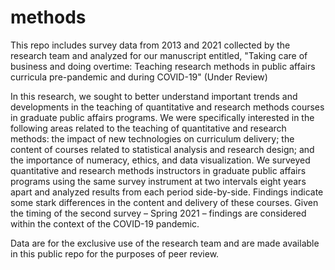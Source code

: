 # methods
This repo includes survey data from 2013 and 2021 collected by the research team and analyzed for our manuscript entitled, "Taking care of business and doing overtime: Teaching research methods in public affairs curricula pre-pandemic and during COVID-19" (Under Review)

In this research, we sought to better understand important trends and developments in the teaching of quantitative and research methods courses in graduate public affairs programs. We were specifically interested in the following areas related to the teaching of quantitative and research methods: the impact of new technologies on curriculum delivery; the content of courses related to statistical analysis and research design; and the importance of numeracy, ethics, and data visualization. We surveyed quantitative and research methods instructors in graduate public affairs programs using the same survey instrument at two intervals eight years apart and analyzed results from each period side-by-side. Findings indicate some stark differences in the content and delivery of these courses. Given the timing of the second survey – Spring 2021 – findings are considered within the context of the COVID-19 pandemic.

Data are for the exclusive use of the research team and are made available in this public repo for the purposes of peer review.
